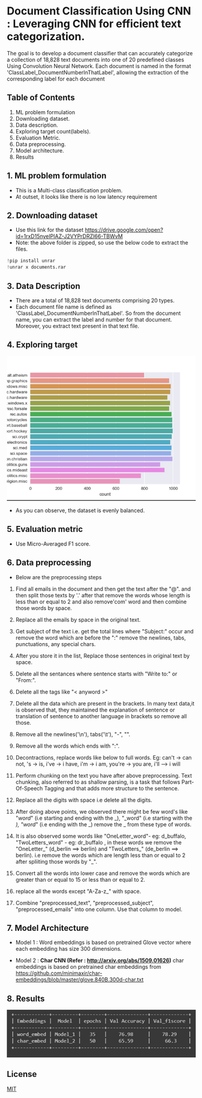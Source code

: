 # Document Classification Using CNN : Leveraging CNN for efficient text categorization.

The goal is to develop a document classifier that can accurately categorize a collection of 18,828 text documents into one of 20 predefined classes Using Convolution Neural Network. Each document is named in the format 'ClassLabel_DocumentNumberInThatLabel', allowing the extraction of the corresponding label for each document

## Table of Contents
1. ML problem formulation
2. Downloading dataset.
3. Data description.
4. Exploring target count(labels).
5. Evaluation Metric.
6. Data preprocessing.
7. Model architecture.
8. Results

## 1. ML problem formulation
- This is a Multi-class classification problem.
- At outset, it looks like there is no low latency requirement

## 2. Downloading dataset
- Use this link for the dataset https://drive.google.com/open?id=1rxD15nyeIPIAZ-J2VYPrDRZI66-TBWvM
- Note: the above folder is zipped, so use the below code to extract the files.
```python
!pip install unrar
!unrar x documents.rar
```
## 3. Data Description
- There are a total of 18,828 text documents comprising 20 types.
- Each document file name is defined as 'ClassLabel_DocumentNumberInThatLabel'. So from the document name, you can extract the label and number for that document. Moreover, you extract text present in that text file.

## 4. Exploring target
![Image Alt Text](labels_count.jpg)
- As you can observe, the dataset is evenly balanced.

## 5. Evaluation metric
- Use Micro-Averaged F1 score.

## 6. Data preprocessing
- Below are the preprocessing steps

1. Find all emails in the document and then get the text after the "@". and then split those texts by '.'
after that remove the words whose length is less than or equal to 2 and also remove'com' word and then combine those words by space.

2. Replace all the emails by space in the original text.

3. Get subject of the text i.e. get the total lines where "Subject:" occur and remove
the word which are before the ":" remove the newlines, tabs, punctuations, any special chars.

4. After you store it in the list, Replace those sentences in original text by space.

5. Delete all the sentances where sentence starts with "Write to:" or "From:".

6. Delete all the tags like "< anyword >"

7. Delete all the data which are present in the brackets.
In many text data,it is observed that, they maintained the explanation of sentence
or translation of sentence to another language in brackets so remove all those.

8. Remove all the newlines('\n'), tabs('\t'), "-", "\".

9. Remove all the words which ends with ":".

10. Decontractions, replace words like below to full words.
Eg: can't -> can not, 's -> is, i've -> i have, i'm -> i am, you're -> you are, i'll --> i will 



11. Perform chunking on the text you have after above preprocessing.
Text chunking, also referred to as shallow parsing, is a task that
follows Part-Of-Speech Tagging and that adds more structure to the sentence.

13. Replace all the digits with space i.e delete all the digits.

14. After doing above points, we observed there might be few word's like
  "_word_" (i.e starting and ending with the _), "_word" (i.e starting with the _),
  "word_" (i.e ending with the _) remove the _ from these type of words.

15.  It is also observed some words like  "OneLetter_word"- eg: d_buffalo,
"TwoLetters_word" - eg: dr_buffalo , in these words we remove the "OneLetter_" (d_berlin ==> berlin) and
"TwoLetters_" (de_berlin ==> berlin). i.e remove the words
which are length less than or equal to 2 after spliiting those words by "_".

16. Convert all the words into lower case
and remove the words which are greater than or equal to 15 or less than or equal to 2.

17. replace all the words except "A-Za-z_" with space.

18. Combine "preprocessed_text", "preprocessed_subject", "preprocessed_emails" into one column. Use that column to model.


## 7. Model Architecture
- Model 1 : Word embeddings is based on pretrained Glove vector where each embedding has size 300 dimensions.
  
- Model 2 : **Char CNN (Refer : http://arxiv.org/abs/1509.01626)** char embeddings is based on pretrained char embeddings from https://github.com/minimaxir/char-embeddings/blob/master/glove.840B.300d-char.txt

## 8. Results
![Image Alt Text](model_results.jpg)



## License

[MIT](https://choosealicense.com/licenses/mit/)
